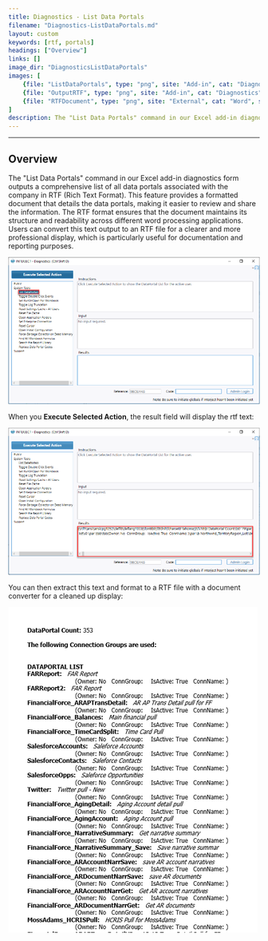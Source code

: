 ```yaml
---
title: Diagnostics - List Data Portals
filename: "Diagnostics-ListDataPortals.md"
layout: custom
keywords: [rtf, portals]
headings: ["Overview"]
links: []
image_dir: "DiagnosticsListDataPortals"
images: [
	{file: "ListDataPortals", type: "png", site: "Add-in", cat: "Diagnostics", sub: "List Data Portals", report: "", ribbon: "", config: ""},
	{file: "OutputRTF", type: "png", site: "Add-in", cat: "Diagnostics", sub: "List Data Portals", report: "", ribbon: "", config: ""},
	{file: "RTFDocument", type: "png", site: "External", cat: "Word", sub: "Document", report: "", ribbon: "", config: ""}
]
description: The "List Data Portals" command in our Excel add-in diagnostics form outputs a comprehensive list of all data portals associated with the company in RTF (Rich Text Format).
---
```

* * *

## Overview

The "List Data Portals" command in our Excel add-in diagnostics form outputs a comprehensive list of all data portals associated with the company in RTF (Rich Text Format). This feature provides a formatted document that details the data portals, making it easier to review and share the information. The RTF format ensures that the document maintains its structure and readability across different word processing applications. Users can convert this text output to an RTF file for a clearer and more professional display, which is particularly useful for documentation and reporting purposes.

![](/images/DiagnosticsListDataPortals/ListDataPortals.png)
<br>

When you **Execute Selected Action**, the result field will display the rtf text:

![](/images/DiagnosticsListDataPortals/OutputRTF.png)
<br>

You can then extract this text and format to a RTF file with a document converter for a cleaned up display:

![](/images/DiagnosticsListDataPortals/RTFDocument.png)
<br>

